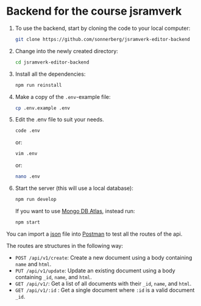 # Backend for the course jsramverk

1. To use the backend, start by cloning the code to your local computer:

    ```bash
    git clone https://github.com/sonnerberg/jsramverk-editor-backend
    ```

1. Change into the newly created directory:

    ```bash
    cd jsramverk-editor-backend
    ```

1. Install all the dependencies:

    ```bash
    npm run reinstall
    ```

1. Make a copy of the `.env`-example file:

    ```bash
    cp .env.example .env
    ```

1. Edit the .env file to suit your needs.

    ```bash
    code .env
    ```

    or:

    ```bash
    vim .env
    ```

    or:

    ```bash
    nano .env
    ```

1. Start the server (this will use a local database):

    ```bash
    npm run develop
    ```

    If you want to use [Mongo DB Atlas](https://www.mongodb.com/cloud/atlas), instead run:

    ```bash
    npm start
    ```

You can import a [json](https://github.com/sonnerberg/jsramverk-editor-backend/blob/main/jsramverk-editor-backend.postman_collection.json) file into [Postman](https://www.postman.com/) to test all the routes of the api.

The routes are structures in the following way:

* `POST /api/v1/create`: Create a new document using a body containing `name` and `html`.
* `PUT /api/v1/update`: Update an existing document using a body containing `_id`, `name`, and `html`.
* `GET /api/v1/`: Get a list of all documents with their `_id`, `name`, and `html`.
* `GET /api/v1/:id` : Get a single document where `:id` is a valid document `_id`.
